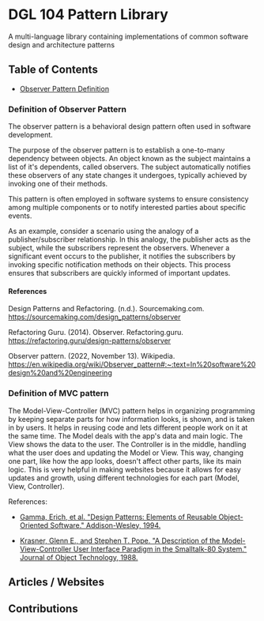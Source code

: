 # DGL 104 Pattern Library
A multi-language library containing implementations of common software design and architecture patterns 



## Table of Contents
- [Observer Pattern Definition](#observer-pattern)





<a id="observer-pattern"></a>

### Definition of Observer Pattern

The observer pattern is a behavioral design pattern often used in software development. 

The purpose of the observer pattern is to establish a one-to-many dependency between objects. An object known as the subject maintains a list of it's dependents, called observers. The subject automatically notifies these observers of any state changes it undergoes, typically achieved by invoking one of their methods.

This pattern is often employed in software systems to ensure consistency among multiple components or to notify interested parties about specific events.

As an example, consider a scenario using the analogy of a publisher/subscriber relationship. In this analogy, the publisher acts as the subject, while the subscribers represent the observers. Whenever a significant event occurs to the publisher, it notifies the subscribers by invoking specific notification methods on their objects. This process ensures that subscribers are quickly informed of important updates.

#### References

Design Patterns and Refactoring. (n.d.). Sourcemaking.com. https://sourcemaking.com/design_patterns/observer

Refactoring Guru. (2014). Observer. Refactoring.guru. https://refactoring.guru/design-patterns/observer

Observer pattern. (2022, November 13). Wikipedia. https://en.wikipedia.org/wiki/Observer_pattern#:~:text=In%20software%20design%20and%20engineering

### Definition of MVC pattern

The Model-View-Controller (MVC) pattern helps in organizing programming by keeping separate parts for how information looks, is shown, and is taken in by users. It helps in reusing code and lets different people work on it at the same time. The Model deals with the app's data and main logic. The View shows the data to the user. The Controller is in the middle, handling what the user does and updating the Model or View. This way, changing one part, like how the app looks, doesn't affect other parts, like its main logic. This is very helpful in making websites because it allows for easy updates and growth, using different technologies for each part (Model, View, Controller).

References:

- [Gamma, Erich, et al. "Design Patterns: Elements of Reusable Object-Oriented Software." Addison-Wesley, 1994.](https://www.javier8a.com/itc/bd1/articulo.pdf)

- [Krasner, Glenn E., and Stephen T. Pope. "A Description of the Model-View-Controller User Interface Paradigm in the Smalltalk-80 System." Journal of Object Technology, 1988.](https://www.researchgate.net/publication/239452280_A_Description_of_the_Model-View-Controller_User_Interface_Paradigm_in_the_Smalltalk80_System)


## Articles / Websites



## Contributions 

